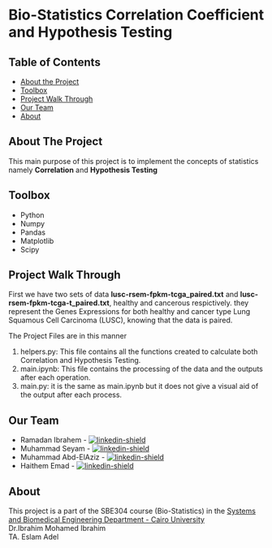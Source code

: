 # Bio-Statistics Correlation Coefficient and Hypothesis Testing

## Table of Contents

* [About the Project](#about-the-project)
* [Toolbox](#toolbox)
* [Project Walk Through](#project-walk-through)
* [Our Team](#our-team)
* [About](#about)

## About The Project
This main purpose of this project is to implement the concepts of statistics namely **Correlation** and **Hypothesis Testing**

## Toolbox

* Python
* Numpy
* Pandas
* Matplotlib
* Scipy

## Project Walk Through
First we have two sets of data **lusc-rsem-fpkm-tcga_paired.txt** and **lusc-rsem-fpkm-tcga-t_paired.txt**, healthy and cancerous respictively.
they represent the Genes Expressions for both healthy and cancer type Lung Squamous Cell Carcinoma (LUSC), knowing that the data is paired.

The Project Files are in this manner

1. helpers.py: This file contains all the functions created to calculate both Correlation and Hypothesis Testing.
1. main.ipynb: This file contains the processing of the data and the outputs after each operation.
1. main.py: it is the same as main.ipynb but it does not give a visual aid of the output after each process.

## Our Team

* Ramadan Ibrahem - [![linkedin-shield]](https://www.linkedin.com/in/ramadanibrahem/)
* Muhammad Seyam - [![linkedin-shield]](https://www.linkedin.com/in/mohamed-seyam-91b3b81b7/)
* Muhammad Abd-ElAziz - [![linkedin-shield]](https://www.linkedin.com/in/mohamed-ahmed-abdelaziz)
* Haithem Emad - [![linkedin-shield]](https://www.linkedin.com/in/haitham-emad-5145b3177/)

## About
This project is a part of the SBE304 course (Bio-Statistics) in the [Systems and Biomedical Engineering Department - Cairo University](http://bmes.cufe.edu.eg/)\
Dr.Ibrahim Mohamed Ibrahim\
TA. Eslam Adel


[linkedin-shield]: https://img.shields.io/badge/-LinkedIn-black.svg?style=flat-square&logo=linkedin&colorB=555
